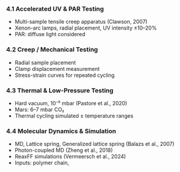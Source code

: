 ### 4.1 Accelerated UV & PAR Testing

- Multi-sample tensile creep apparatus (Clawson, 2007)
- Xenon-arc lamps, radial placement, UV intensity ±10–20%
- PAR: diffuse light considered

### 4.2 Creep / Mechanical Testing

- Radial sample placement
- Clamp displacement measurement
- Stress-strain curves for repeated cycling

### 4.3 Thermal & Low-Pressure Testing

- Hard vacuum, 10⁻⁵ mbar (Pastore et al., 2020)
- Mars: 6–7 mbar CO₂
- Thermal cycling simulated ± temperature ranges

### 4.4 Molecular Dynamics & Simulation

- MD, Lattice spring, Generalized lattice spring (Balazs et al., 2007)
- Photon-coupled MD (Zheng et al., 2018)
- ReaxFF simulations (Vermeersch et al., 2024)
- Inputs: polymer chain,

